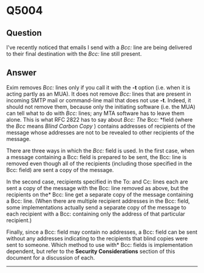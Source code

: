 Q5004
=====

Question
--------

I've recently noticed that emails I send with a *Bcc:* line are being
delivered to their final destination with the *Bcc:* line still present.

Answer
------

Exim removes *Bcc:* lines only if you call it with the **-t** option
(i.e. when it is acting partly as an MUA). It does not remove *Bcc:*
lines that are present in incoming SMTP mail or command-line mail that
does not use **-t**. Indeed, it should not remove them, because only the
initiating software (i.e. the MUA) can tell what to do with *Bcc:*
lines; any MTA software has to leave them alone. This is what RFC 2822
has to say about *Bcc:* *The* Bcc: \*field (where the _Bcc_ means _Blind Carbon Copy_ ) contains addresses of recipients of the message whose addresses are
not to be revealed to other recipients of the message. 

There are three
ways in which the *Bcc:* field is used. In the first case, when a
message containing a Bcc: field is prepared to be sent, the Bcc:
line is removed even though all of the recipients (including those
specified in the Bcc: field) are sent a copy of the message. 

In the
second case, recipients specified in the To: and Cc: lines each are
sent a copy of the message with the Bcc: line removed as above, but
the recipients on the* Bcc: line get a separate copy of the message
containing a Bcc: line. (When there are multiple recipient addresses
in the Bcc: field, some implementations actually send a separate copy
of the message to each recipient with a Bcc: containing only the
address of that particular recipient.)

Finally, since a Bcc: field may
contain no addresses, a Bcc: field can be sent without any addresses
indicating to the recipients that blind copies were sent to someone.
Which method to use with* Bcc: fields is implementation dependent, but
refer to the **Security Considerations**
section of this document for a discussion of each.

* * * * *

